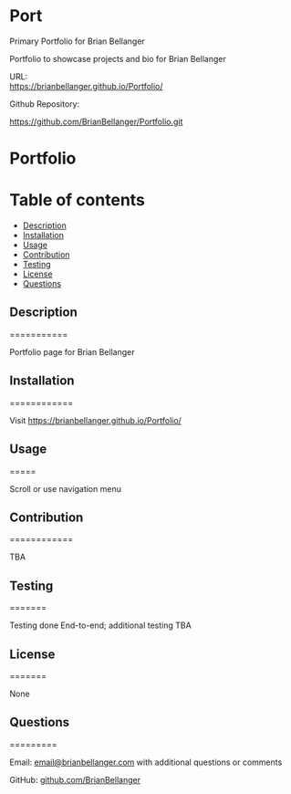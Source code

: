 # Port

Primary Portfolio for Brian Bellanger

Portfolio to showcase projects and bio for Brian Bellanger

URL:  
https://brianbellanger.github.io/Portfolio/

Github Repository:

https://github.com/BrianBellanger/Portfolio.git

# Portfolio



Table of contents
=================

<!--ts-->
* [Description](#description)
* [Installation](#installation)
* [Usage](#usage)
* [Contribution](#contribution)
* [Testing](#testing)
* [License](#license)
* [Questions](#questions)
<!--te-->

## Description
===========

Portfolio page for Brian Bellanger

## Installation
============

Visit https://brianbellanger.github.io/Portfolio/

## Usage
=====

Scroll or use navigation menu

## Contribution
============ 

TBA

## Testing
======= 

Testing done End-to-end; additional testing TBA

## License
=======

None

## Questions
=========

Email:    [email@brianbellanger.com](mailto:email@brianbellanger.com) with additional questions or comments

GitHub:   [github.com/BrianBellanger](https://github.com/BrianBellanger)
